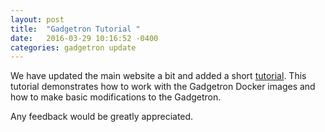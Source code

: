 ```yaml
---
layout: post
title:  "Gadgetron Tutorial "
date:   2016-03-29 10:16:52 -0400
categories: gadgetron update
---
```


We have updated the main website a bit and added a short [tutorial](/tutorial). This tutorial demonstrates how to work with the Gadgetron Docker images and how to make basic modifications to the Gadgetron.

Any feedback would be greatly appreciated. 
